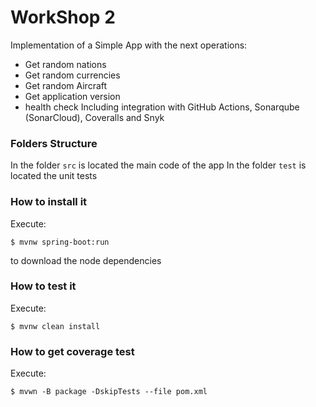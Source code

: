 # WorkShop 2

Implementation of a Simple App with the next operations:
* Get random nations
* Get random currencies
* Get random Aircraft
* Get application version
* health check
  Including integration with GitHub Actions, Sonarqube (SonarCloud), Coveralls and
  Snyk
### Folders Structure
In the folder `src` is located the main code of the app
In the folder `test` is located the unit tests
### How to install it
Execute:
```shell
$ mvnw spring-boot:run
```
to download the node dependencies
### How to test it
Execute:
```shell
$ mvnw clean install
```
### How to get coverage test
Execute:
```shell
$ mvwn -B package -DskipTests --file pom.xml
```